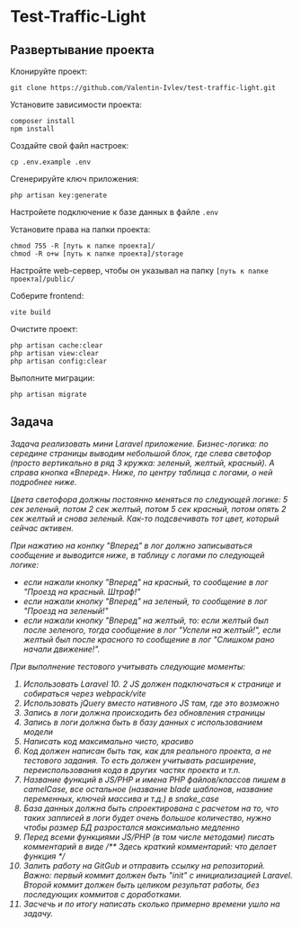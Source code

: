 # Test-Traffic-Light

## Развертывание проекта

Клонируйте проект:
```shell
git clone https://github.com/Valentin-Ivlev/test-traffic-light.git
```
Установите зависимости проекта:
```shell
composer install
npm install
```
Создайте свой файл настроек:
```shell
cp .env.example .env
```
Сгенерируйте ключ приложения:
```shell
php artisan key:generate
```
Настройете подключение к базе данных в файле `.env`

Установите права на папки проекта:
```shell
chmod 755 -R [путь к папке проекта]/
chmod -R o+w [путь к папке проекта]/storage
```
Настройте web-сервер, чтобы он указывал на папку `[путь к папке проекта]/public/`

Соберите frontend:
```shell
vite build
```
Очистите проект:
```shell
php artisan cache:clear
php artisan view:clear
php artisan config:clear
```
Выполните миграции:
```shell
php artisan migrate
```

## Задача
<i>
Задача реализовать мини Laravel приложение.
Бизнес-логика: по середине страницы выводим небольшой блок, где слева светофор (просто вертикально в ряд 3 кружка: зеленый, желтый, красный).
А справа кнопка «Вперед».
Ниже, по центру таблица с логами, о ней подробнее ниже.

Цвета светофора должны постоянно меняться по следующей логике: 5 сек зеленый, потом 2 сек желтый, потом 5 сек красный, потом опять 2 сек желтый и снова зеленый. Как-то подсвечивать тот цвет, который сейчас активен.

При нажатию на конпку "Вперед" в лог должно записываться сообщение и выводится ниже, в таблицу с логами по следующей логике:
- если нажали кнопку "Вперед" на красный, то сообщение в лог "Проезд на красный. Штраф!"
- если нажали кнопку "Вперед" на зеленый, то сообщение в лог "Проезд на зеленый!"
- если нажали кнопку "Вперед" на желтый, то: если желтый был после зеленого, тогда сообщение в лог "Успели на желтый!", если желтый был после красного то сообщение в лог "Слишком рано начали движение!".

При выполнение тестового учитывать следующие моменты:
1. Использовать Laravel 10.
   2 JS должен подключаться к странице и собираться через webpack/vite
3. Использовать jQuery вместо нативного JS там, где это возможно
4. Запись в логи должна происходить без обновления страницы
5. Запись в логи должна быть в базу данных с использованием модели
6. Написать код максимально чисто, красиво
7. Код должен написан быть так, как для реального проекта, а не тестового задания. То есть должен учитывать расширение, переиспользования кода в других частях проекта и т.п.
8. Название функций в JS/PHP и имена PHP файлов/классов пишем в camelCase, все остальное (название blade шаблонов, название переменных, ключей массива и т.д.) в snake_case
9. База данных должна быть спроектирована с расчетом на то, что таких запписей в логи будет очень большое количество, нужно чтобы размер БД разростался максимально медленно
10. Перед всеми функциями JS/PHP (в том числе методами) писать комментарий в виде /** Здесь краткий комментарий: что делает функция */
11. Залить работу на GitGub и отправить ссылку на репозиторий. Важно: первый коммит должен быть "init" с инициализацией Laravel. Второй коммит должен быть целиком результат работы, без последующих коммитов с доработками.
12. Засчечь и по итогу написать сколько примерно времени ушло на задачу.
</i>
